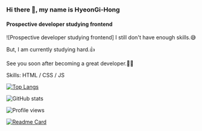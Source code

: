 ### Hi there 👋, my name is HyeonGi-Hong
#### Prospective developer studying frontend
![Prospective developer studying frontend]
I still don't have enough skills.😅

But, I am currently studying hard.👍

See you soon after becoming a great developer.👏👏

Skills: HTML / CSS / JS


[![Top Langs](https://github-readme-stats.vercel.app/api/top-langs/?username=HyeonGi-Hong)](https://github.com/anuraghazra/github-readme-stats)

![GitHub stats](https://github-readme-stats.vercel.app/api?username=HyeonGi-Hong&show_icons=true&count_private=true)  

![Profile views](https://gpvc.arturio.dev/HyeonGi-Hong)  

[![Readme Card](https://github-readme-stats.vercel.app/api/pin/?HyeonGi-Hong=anuraghazra&repo=github-readme-stats)](https://github.com/anuraghazra/github-readme-stats)

